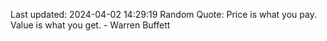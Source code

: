 Last updated: 2024-04-02 14:29:19
Random Quote: Price is what you pay. Value is what you get. - Warren Buffett